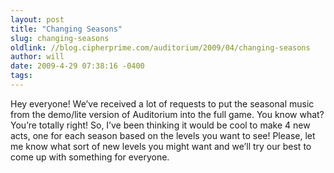 ```yaml
---
layout: post
title: "Changing Seasons"
slug: changing-seasons
oldlink: //blog.cipherprime.com/auditorium/2009/04/changing-seasons
author: will
date: 2009-4-29 07:38:16 -0400
tags: 
---
```


Hey everyone! We’ve received a lot of requests to put the seasonal music from the demo/lite version of Auditorium into the full game. You know what? You’re totally right! So, I’ve been thinking it would be cool to make 4 new acts, one for each season based on the levels you want to see! Please, let me know what sort of new levels you might want and we’ll try our best to come up with something for everyone.
